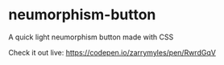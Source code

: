 # neumorphism-button
A quick light neumorphism button made with CSS

Check it out live: https://codepen.io/zarrymyles/pen/RwrdGqV
